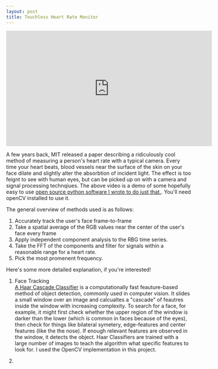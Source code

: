 ```yaml
---
layout: post
title: Touchless Heart Rate Monitor
---
```


<iframe width="560" height="315" src="https://www.youtube.com/embed/ciPy2Ac-Hbc#t=30s" frameborder="0" allowfullscreen></iframe>

A few years back, MIT released a paper describing a ridiculously cool method of measuring a person's heart rate with a typical camera. Every time your heart beats, blood vessels near the surface of the skin on your face dilate and slightly alter the absorbtion of incident light. The effect is too feignt to see with human eyes, but can be picked up on with a camera and signal processing technqiues. The above video is a demo of some hopefully easy to use [open source python software I wrote to do just that.](https://github.com/dwieker/FaceTrack). You'll need openCV installed to use it.

The general overview of methods used is as follows: 
1. Accurately track the user's face frame-to-frame
2. Take a spatial average of the RGB values near the center of the user's face every frame  
3. Apply independent component analysis to the RBG time series.  
4. Take the FFT of the components and filter for signals within a reasonable range for a heart rate.  
5. Pick the most promenent frequency.  

Here's some more detailed explanation, if you're interested!

1. Face Tracking  
[A Haar Cascade Classifier](http://docs.opencv.org/2.4/modules/objdetect/doc/cascade_classification.html) is a computationally fast feauture-based method of object detection, commonly used in computer vision. It slides a small window over an image and calcualtes a "cascade" of feautres inside the window with increasing complexity. To search for a face, for example, it might first check whether the upper region of the window is darker than the lower (which is common in faces because of the eyes), then check for things like bilateral symetery, edge-features and center features (like the the nose). If enough relevant features are observed in the window, it detects the object. Haar Classifiers are trained with a large number of images to teach the algorithm what specific features to look for. I used the OpenCV implementation in this project. 

2. 




